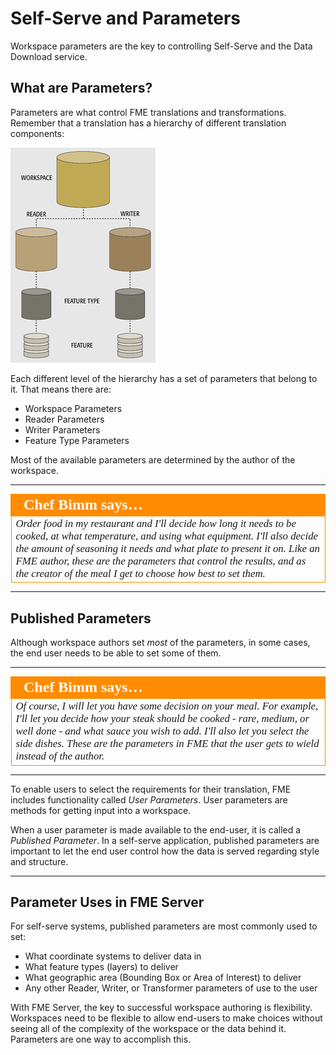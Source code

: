 # Self-Serve and Parameters

Workspace parameters are the key to controlling Self-Serve and the Data Download service.

## What are Parameters? ##

Parameters are what control FME translations and transformations. Remember that a translation has a hierarchy of different translation components:

![](./Images/Img5.001.WorkspaceComponentHierarchy.png)

Each different level of the hierarchy has a set of parameters that belong to it. That means there are:

- Workspace Parameters
- Reader Parameters
- Writer Parameters
- Feature Type Parameters

Most of the available parameters are determined by the author of the workspace.

---

<table style="border-spacing: 0px">
<tr>
<td style="vertical-align:middle;background-color:darkorange;border: 2px solid darkorange">
<i class="fa fa-quote-left fa-lg fa-pull-left fa-fw" style="color:white;padding-right: 12px;vertical-align:text-top"></i>
<span style="color:white;font-size:x-large;font-weight: bold;font-family:serif">Chef Bimm says…</span>
</td>
</tr>

<tr>
<td style="border: 1px solid darkorange">
<span style="font-family:serif; font-style:italic; font-size:larger">
Order food in my restaurant and I'll decide how long it needs to be cooked, at what temperature, and using what equipment. I'll also decide the amount of seasoning it needs and what plate to present it on. Like an FME author, these are the parameters that control the results, and as the creator of the meal I get to choose how best to set them.
</span>
</td>
</tr>
</table>

---

## Published Parameters ##

Although workspace authors set *most* of the parameters, in some cases, the end user needs to be able to set some of them.

---

<table style="border-spacing: 0px">
<tr>
<td style="vertical-align:middle;background-color:darkorange;border: 2px solid darkorange">
<i class="fa fa-quote-left fa-lg fa-pull-left fa-fw" style="color:white;padding-right: 12px;vertical-align:text-top"></i>
<span style="color:white;font-size:x-large;font-weight: bold;font-family:serif">Chef Bimm says…</span>
</td>
</tr>

<tr>
<td style="border: 1px solid darkorange">
<span style="font-family:serif; font-style:italic; font-size:larger">
Of course, I will let you have some decision on your meal. For example, I'll let you decide how your steak should be cooked - rare, medium, or well done - and what sauce you wish to add. I'll also let you select the side dishes. These are the parameters in FME that the user gets to wield instead of the author.
</span>
</td>
</tr>
</table>

---

To enable users to select the requirements for their translation, FME includes functionality called *User Parameters*. User parameters are methods for getting input into a workspace.

When a user parameter is made available to the end-user, it is called a *Published Parameter*. In a self-serve application, published parameters are important to let the end user control how the data is served regarding style and structure.

---

## Parameter Uses in FME Server ##

For self-serve systems, published parameters are most commonly used to set:

- What coordinate systems to deliver data in
- What feature types (layers) to deliver
- What geographic area (Bounding Box or Area of Interest) to deliver
- Any other Reader, Writer, or Transformer parameters of use to the user

With FME Server, the key to successful workspace authoring is flexibility. Workspaces need to be flexible to allow end-users to make choices without seeing all of the complexity of the workspace or the data behind it. Parameters are one way to accomplish this.
